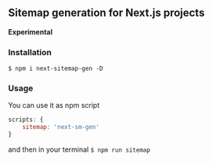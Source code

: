 ## Sitemap generation for Next.js projects

**Experimental**

### Installation

`$ npm i next-sitemap-gen -D`

### Usage

You can use it as npm script

```js
scripts: {
    sitemap: 'next-sm-gen'
}
```

and then in your terminal
`$ npm run sitemap` 